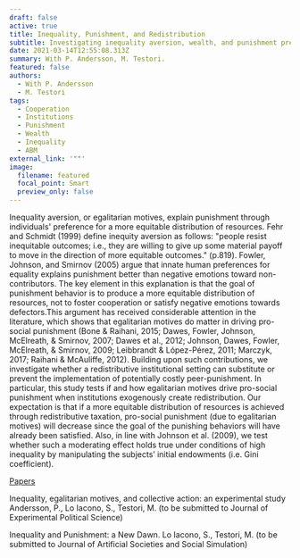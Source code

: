 ```yaml
---
draft: false
active: true
title: Inequality, Punishment, and Redistribution
subtitle: Investigating inequality aversion, wealth, and punishment preferences using experimental and ABM methods.
date: 2021-03-14T12:55:08.313Z
summary: With P. Andersson, M. Testori.
featured: false
authors:
  - With P. Andersson
  - M. Testori
tags:
  - Cooperation
  - Institutions
  - Punishment
  - Wealth
  - Inequality
  - ABM
external_link: '""'
image:
  filename: featured
  focal_point: Smart
  preview_only: false
---
```

Inequality aversion, or egalitarian motives, explain punishment through individuals' preference for a more equitable distribution of resources. Fehr and Schmidt (1999) define inequity aversion as follows: "people resist inequitable outcomes; i.e., they are willing to give up some material payoff to move in the direction of more equitable outcomes." (p.819). Fowler, Johnson, and Smirnov (2005) argue that innate human preferences for equality explains punishment better than negative emotions toward non-contributors. The key element in this explanation is that the goal of punishment behavior is to produce a more equitable distribution of resources, not to foster cooperation or satisfy negative emotions towards defectors.This argument has received considerable attention in the literature, which shows that egalitarian motives do matter in driving pro-social punishment (Bone & Raihani, 2015; Dawes, Fowler, Johnson, McElreath, & Smirnov, 2007; Dawes et al., 2012; Johnson, Dawes, Fowler, McElreath, & Smirnov, 2009; Leibbrandt & López-Pérez, 2011; Marczyk, 2017; Raihani & McAuliffe, 2012). Building upon such contributions, we investigate whether a redistributive institutional setting can substitute or prevent the implementation of potentially costly peer-punishment. In particular, this study tests if and how egalitarian motives drive pro-social punishment when institutions exogenously create redistribution. Our expectation is that if a more equitable distribution of resources is achieved through redistributive taxation, pro-social punishment (due to egalitarian motives) will decrease since the goal of the punishing behaviors will have already been satisfied. Also, in line with Johnson et al. (2009), we test whether such a moderating effect holds true under conditions of high inequality by manipulating the subjects’ initial endowments (i.e. Gini coefficient).

<u>Papers</u> 

Inequality, egalitarian motives, and collective action: an experimental study
Andersson, P., Lo Iacono, S., Testori, M. (to be submitted to Journal of Experimental Political Science) 

Inequality and Punishment: a New Dawn.
Lo Iacono, S., Testori, M. (to be submitted to Journal of Artificial Societies and Social Simulation) 

